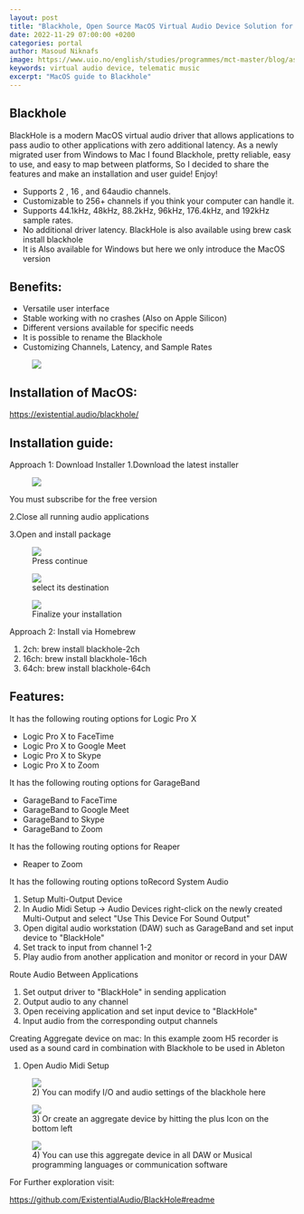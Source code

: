 ```yaml
---
layout: post
title: "Blackhole, Open Source MacOS Virtual Audio Device Solution for Telematic Performance"
date: 2022-11-29 07:00:00 +0200
categories: portal
author: Masoud Niknafs
image: https://www.uio.no/english/studies/programmes/mct-master/blog/assets/image/2022_11_29_bh_bbc_masoudn_.jpg
keywords: virtual audio device, telematic music
excerpt: "MacOS guide to Blackhole"
---
```


## Blackhole

BlackHole is a modern MacOS virtual audio driver that allows applications to pass audio to other applications with zero additional latency. As a newly migrated user from Windows to Mac I found Blackhole, pretty reliable, easy to use, and easy to map between platforms, So I decided to share the features and make an installation and user guide! Enjoy!

- Supports 2 , 16 , and 64audio channels.
- Customizable to 256+ channels if you think your computer can handle it.
- Supports 44.1kHz, 48kHz, 88.2kHz, 96kHz, 176.4kHz, and 192kHz sample rates.
- No additional driver latency. BlackHole is also available using brew cask install blackhole
- It is Also available for Windows but here we only introduce the MacOS version

## Benefits:

- Versatile user interface
- Stable working with no crashes (Also on Apple Silicon)
- Different versions available for specific needs
- It is possible to rename the Blackhole
- Customizing Channels, Latency, and Sample Rates

<figure style="float: none">
   <img
      src="https://www.uio.no/english/studies/programmes/mct-master/blog/assets/image/2022_11_29_bh_1_masoudn.jpg"
      style="max-height:600px; width:auto;" />
</figure>

## Installation of MacOS:

https://existential.audio/blackhole/

## Installation guide:

Approach 1: Download Installer
1.Download the latest installer

<figure style="float: none">
   <img
      src="https://www.uio.no/english/studies/programmes/mct-master/blog/assets/image/2022_11_29_bh_2_masoudn.jpg" />
   <figcaption></figcaption>
</figure>

You must subscribe for the free version

2.Close all running audio applications

3.Open and install package

<figure style="float: none">
   <img
      src="https://www.uio.no/english/studies/programmes/mct-master/blog/assets/image/2022_11_29_bh_3_masoudn.jpg"
      style="max-height:600px; width:auto;" />
   <figcaption>Press continue</figcaption>
</figure>   
   <figure style="float: none">
   <img
      src="https://www.uio.no/english/studies/programmes/mct-master/blog/assets/image/2022_11_29_bh_3_masoudn.jpg"
      style="max-height:600px; width:auto;" />
   <figcaption>select its destination</figcaption>
   </figure>
    <figure style="float: none">
   <img
      src="https://www.uio.no/english/studies/programmes/mct-master/blog/assets/image/2022_11_29_bh_5_masoudn.jpg"
      style="max-height:600px; width:auto;" />
   <figcaption>Finalize your installation</figcaption>
   </figure>

Approach 2: Install via Homebrew

1. 2ch: brew install blackhole-2ch
2. 16ch: brew install blackhole-16ch
3. 64ch: brew install blackhole-64ch

## Features:

It has the following routing options for Logic Pro X

- Logic Pro X to FaceTime
- Logic Pro X to Google Meet
- Logic Pro X to Skype
- Logic Pro X to Zoom

It has the following routing options for GarageBand

- GarageBand to FaceTime
- GarageBand to Google Meet
- GarageBand to Skype
- GarageBand to Zoom

It has the following routing options for Reaper

- Reaper to Zoom

It has the following routing options toRecord System Audio

1. Setup Multi-Output Device
2. In Audio Midi Setup → Audio Devices right-click on the newly created Multi-Output and select "Use This Device For Sound Output"
3. Open digital audio workstation (DAW) such as GarageBand and set input device to "BlackHole"
4. Set track to input from channel 1-2
5. Play audio from another application and monitor or record in your DAW

Route Audio Between Applications

1. Set output driver to "BlackHole" in sending application
2. Output audio to any channel
3. Open receiving application and set input device to "BlackHole"
4. Input audio from the corresponding output channels

Creating Aggregate device on mac:
In this example zoom H5 recorder is used as a sound card in combination with Blackhole to be used in Ableton

1. Open Audio Midi Setup

<figure style="float: none">
   <img
      src="https://www.uio.no/english/studies/programmes/mct-master/blog/assets/image/2022_11_29_bh_masoudn_8.jpg"
      style="max-height:600px; width:auto;" />
   <figcaption>	2) You can modify I/O and audio settings of the blackhole here </figcaption>
 </figure>

<figure style="float: none">
   <img
      src="https://www.uio.no/english/studies/programmes/mct-master/blog/assets/image/2022_11_29_bh_masoudn_9.jpg"
      style="max-height:600px; width:auto;" />
   <figcaption>	3)	Or create an aggregate device by hitting the plus Icon on the bottom left </figcaption>
</figure>

<figure style="float: none">
   <img
      src="https://www.uio.no/english/studies/programmes/mct-master/blog/assets/image/2022_11_29_bh_masoudn_10.jpg"
      style="max-height:600px; width:auto;" />
   <figcaption>	4)	You can use this aggregate device in all DAW or Musical programming languages or communication software </figcaption>
</figure>

For Further exploration visit:

https://github.com/ExistentialAudio/BlackHole#readme
